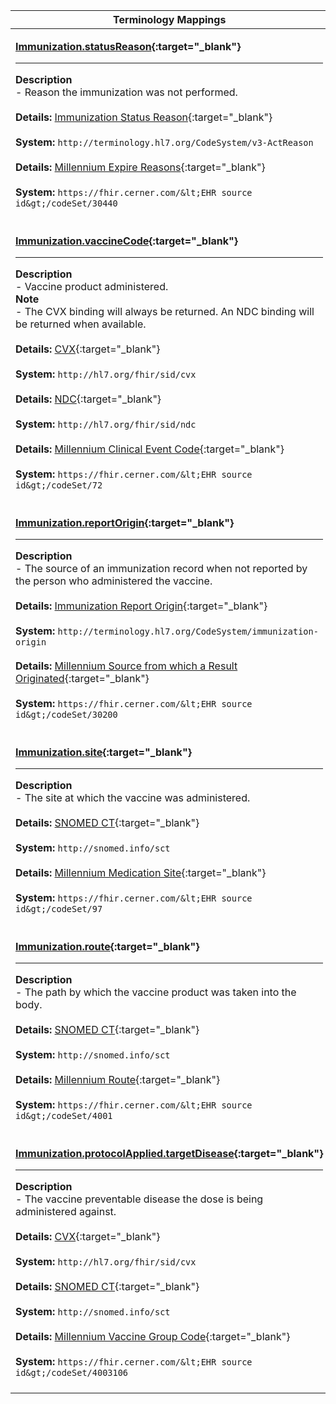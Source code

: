 |Terminology Mappings|
|---|
|<p>**[Immunization.statusReason](https://www.hl7.org/fhir/r4/immunization-definitions.html#Immunization.statusReason){:target="_blank"}**<hr>**Description**<br>- Reason the immunization was not performed.<br><br>**Details:** [Immunization Status Reason](https://hl7.org/fhir/r4/valueset-immunization-status-reason.html){:target="_blank"}<br><br>**System:** `http://terminology.hl7.org/CodeSystem/v3-ActReason`<br><br>**Details:** [Millennium Expire Reasons](https://fhir.cerner.com/millennium/r4/proprietary-codes-and-systems/#code-set-30440-expire-reasons){:target="_blank"}<br><br>**System:** `https://fhir.cerner.com/&lt;EHR source id&gt;/codeSet/30440`<br><br>|
|<p>**[Immunization.vaccineCode](https://www.hl7.org/fhir/r4/immunization-definitions.html#Immunization.vaccineCode){:target="_blank"}**<hr>**Description**<br>- Vaccine product administered.<br>**Note**<br>- The CVX binding will always be returned. An NDC binding will be returned when available.<br><br>**Details:** [CVX](https://hl7.org/fhir/r4/cvx.html){:target="_blank"}<br><br>**System:** `http://hl7.org/fhir/sid/cvx`<br><br>**Details:** [NDC](https://hl7.org/fhir/r4/ndc.html){:target="_blank"}<br><br>**System:** `http://hl7.org/fhir/sid/ndc`<br><br>**Details:** [Millennium Clinical Event Code](https://fhir.cerner.com/millennium/r4/proprietary-codes-and-systems/#code-set-72-clinical-event-codes){:target="_blank"}<br><br>**System:** `https://fhir.cerner.com/&lt;EHR source id&gt;/codeSet/72`<br><br>|
|<p>**[Immunization.reportOrigin](https://www.hl7.org/fhir/r4/immunization-definitions.html#Immunization.reportOrigin){:target="_blank"}**<hr>**Description**<br>- The source of an immunization record when not reported by the person who administered the vaccine.<br><br>**Details:** [Immunization Report Origin](https://hl7.org/fhir/R4/valueset-immunization-origin.html){:target="_blank"}<br><br>**System:** `http://terminology.hl7.org/CodeSystem/immunization-origin`<br><br>**Details:** [Millennium Source from which a Result Originated](https://fhir.cerner.com/millennium/r4/proprietary-codes-and-systems/#code-set-30200-result-source){:target="_blank"}<br><br>**System:** `https://fhir.cerner.com/&lt;EHR source id&gt;/codeSet/30200`<br><br>|
|<p>**[Immunization.site](https://www.hl7.org/fhir/r4/immunization-definitions.html#Immunization.site){:target="_blank"}**<hr>**Description**<br>- The site at which the vaccine was administered.<br><br>**Details:** [SNOMED CT](https://hl7.org/fhir/r4/snomedct.html){:target="_blank"}<br><br>**System:** `http://snomed.info/sct`<br><br>**Details:** [Millennium Medication Site](https://fhir.cerner.com/millennium/r4/proprietary-codes-and-systems/#code-set-97-medication-administration-site){:target="_blank"}<br><br>**System:** `https://fhir.cerner.com/&lt;EHR source id&gt;/codeSet/97`<br><br>|
|<p>**[Immunization.route](https://www.hl7.org/fhir/r4/immunization-definitions.html#Immunization.route){:target="_blank"}**<hr>**Description**<br>- The path by which the vaccine product was taken into the body.<br><br>**Details:** [SNOMED CT](https://hl7.org/fhir/r4/snomedct.html){:target="_blank"}<br><br>**System:** `http://snomed.info/sct`<br><br>**Details:** [Millennium Route](https://fhir.cerner.com/millennium/r4/proprietary-codes-and-systems/#code-set-4001-medication-administration-route){:target="_blank"}<br><br>**System:** `https://fhir.cerner.com/&lt;EHR source id&gt;/codeSet/4001`<br><br>|
|<p>**[Immunization.protocolApplied.targetDisease](https://www.hl7.org/fhir/r4/immunization-definitions.html#Immunization.protocolApplied.targetDisease){:target="_blank"}**<hr>**Description**<br>- The vaccine preventable disease the dose is being administered against.<br><br>**Details:** [CVX](https://hl7.org/fhir/r4/cvx.html){:target="_blank"}<br><br>**System:** `http://hl7.org/fhir/sid/cvx`<br><br>**Details:** [SNOMED CT](https://hl7.org/fhir/r4/snomedct.html){:target="_blank"}<br><br>**System:** `http://snomed.info/sct`<br><br>**Details:** [Millennium Vaccine Group Code](https://fhir.cerner.com/millennium/r4/proprietary-codes-and-systems/#code-set-4003106-vaccine-group){:target="_blank"}<br><br>**System:** `https://fhir.cerner.com/&lt;EHR source id&gt;/codeSet/4003106`<br><br>|